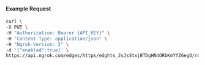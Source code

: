 <!-- Code generated for API Clients. DO NOT EDIT. -->

#### Example Request

```bash
curl \
-X PUT \
-H "Authorization: Bearer {API_KEY}" \
-H "Content-Type: application/json" \
-H "Ngrok-Version: 2" \
-d '{"enabled":true}' \
https://api.ngrok.com/edges/https/edghts_2sJsStxjBTDgHN4ORbKmYfZ6egO/routes/edghtsrt_2sJsSyxhfMvGBGXpv0jN2OjrT88/compression
```
